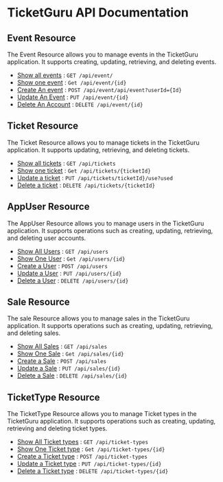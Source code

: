 # TicketGuru API Documentation

## Event Resource

The Event Resource allows you to manage events in the TicketGuru application. It supports creating, updating,
retrieving, and deleting events.


* [Show all events](eventAPI/get.md) : `GET /api/event/`
* [Show one event](eventAPI/getbyID.md) : `Get /api/event/{id}`
* [Create An event](eventAPI/post.md) : `POST /api/event/api/event?userId={Id}`
* [Update An Event](eventAPI/put.md) : `PUT /api/event/{id}`
* [Delete An Account](eventAPI/delete.md) : `DELETE /api/event/{id}`

## Ticket Resource

The Ticket Resource allows you to manage tickets in the TicketGuru application. It supports updating,
retrieving, and deleting tickets.

* [Show all tickets](ticketAPI/get.md) : `GET /api/tickets`
* [Show one ticket](ticketAPI/getbyID.md) : `Get /api/tickets/{ticketId}`
* [Update a ticket](ticketAPI/put.md) : `PUT /api/tickets/ticketId}/use?used`
* [Delete a ticket](ticketAPI/delete.md) : `DELETE /api/tickets/{ticketId}`

## AppUser Resource

The AppUser Resource allows you to manage users in the TicketGuru application. It supports operations such as creating, updating, retrieving, and deleting user accounts.

* [Show All Users](appuserAPI/get.md) : `GET /api/users`
* [Show One User](appuserAPI/getbyID.md) : `Get /api/users/{id}`
* [Create a User](appuserAPI/post.md) : `POST /api/users`
* [Update a User](appuserAPI/put.md) : `PUT /api/users/{id}`
* [Delete a User](appuserAPI/delete.md) : `DELETE /api/users/{id}`

## Sale Resource

The sale Resource allows you to manage sales in the TicketGuru application. It supports operations such as creating, updating, retrieving, and deleting sales.

* [Show All Sales](saleAPI/get.md) : `GET /api/sales`
* [Show One Sale](saleAPI/getbyID.md) : `Get /api/sales/{id}`
* [Create a Sale](saleAPI/post.md) : `POST /api/sales`
* [Update a Sale](saleAPI/put.md) : `PUT /api/sales/{id}`
* [Delete a Sale](saleAPI/delete.md) : `DELETE /api/sales/{id}`


## TicketType Resource

The TicketType Resource allows you to manage Ticket types in the TicketGuru application. It supports operations such as creating, updating, retrieving and deleting ticket types.

* [Show All Ticket types](ticketTypeAPI/get.md) : `GET /api/ticket-types`
* [Show One Ticket type](ticketTypeAPI/getbyID.md) : `Get /api/ticket-types/{id}`
* [Create a Ticket type](ticketTypeAPI/post.md) : `POST /api/ticket-types`
* [Update a Ticket type](ticketTypeAPI/put.md) : `PUT /api/ticket-types/{id}`
* [Delete a Ticket type](ticketTypeAPI/delete.md) : `DELETE /api/ticket-types/{id}`